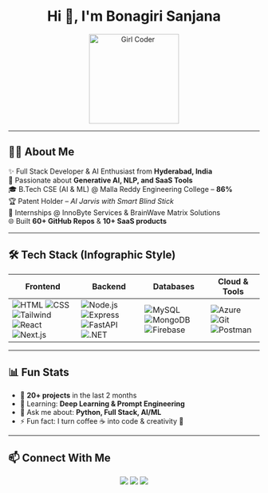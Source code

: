<h1 align="center">Hi 👋, I'm Bonagiri Sanjana</h1>  

<p align="center">
  <img src="https://cdn-icons-png.flaticon.com/512/4140/4140048.png" width="180" alt="Girl Coder"/>
</p>  

---

## 👩‍💻 About Me  
✨ Full Stack Developer & AI Enthusiast from **Hyderabad, India**  
🚀 Passionate about **Generative AI, NLP, and SaaS Tools**  
🎓 B.Tech CSE (AI & ML) @ Malla Reddy Engineering College – **86%**  
🏆 Patent Holder – *AI Jarvis with Smart Blind Stick*  
💼 Internships @ InnoByte Services & BrainWave Matrix Solutions  
🌐 Built **60+ GitHub Repos** & **10+ SaaS products**  

---

## 🛠️ Tech Stack (Infographic Style)  

| **Frontend** | **Backend** | **Databases** | **Cloud & Tools** |
|--------------|-------------|---------------|-------------------|
| ![HTML](https://img.shields.io/badge/-HTML5-E34F26?logo=html5&logoColor=white) ![CSS](https://img.shields.io/badge/-CSS3-1572B6?logo=css3&logoColor=white) ![Tailwind](https://img.shields.io/badge/-TailwindCSS-38B2AC?logo=tailwind-css&logoColor=white) ![React](https://img.shields.io/badge/-React-61DAFB?logo=react&logoColor=black) ![Next.js](https://img.shields.io/badge/-Next.js-000000?logo=next.js&logoColor=white) | ![Node.js](https://img.shields.io/badge/-Node.js-339933?logo=node.js&logoColor=white) ![Express](https://img.shields.io/badge/-Express-000000?logo=express&logoColor=white) ![FastAPI](https://img.shields.io/badge/-FastAPI-009688?logo=fastapi&logoColor=white) ![.NET](https://img.shields.io/badge/-.NET-512BD4?logo=dotnet&logoColor=white) | ![MySQL](https://img.shields.io/badge/-MySQL-4479A1?logo=mysql&logoColor=white) ![MongoDB](https://img.shields.io/badge/-MongoDB-47A248?logo=mongodb&logoColor=white) ![Firebase](https://img.shields.io/badge/-Firebase-FFCA28?logo=firebase&logoColor=black) | ![Azure](https://img.shields.io/badge/-Azure-0078D4?logo=microsoft-azure&logoColor=white) ![Git](https://img.shields.io/badge/-Git-F05032?logo=git&logoColor=white) ![Postman](https://img.shields.io/badge/-Postman-FF6C37?logo=postman&logoColor=white) |

---

## 📊 Fun Stats  

- 🔭 **20+ projects** in the last 2 months  
- 🌱 Learning: **Deep Learning & Prompt Engineering**  
- 💬 Ask me about: **Python, Full Stack, AI/ML**  
- ⚡ Fun fact: I turn coffee ☕ into code & creativity 🎨  

---

## 📫 Connect With Me  

<p align="center">
  <a href="https://linkedin.com/in/sanjana-bonagiri"><img src="https://img.shields.io/badge/-LinkedIn-0077B5?logo=linkedin&logoColor=white" /></a>
  <a href="https://github.com/Sanjanabonagiri16"><img src="https://img.shields.io/badge/-GitHub-181717?logo=github&logoColor=white" /></a>
  <a href="https://sanjanabonagiri.online"><img src="https://img.shields.io/badge/-Portfolio-000000?logo=vercel&logoColor=white" /></a>
</p>  
